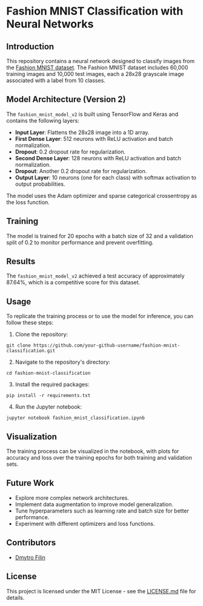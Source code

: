 # Fashion MNIST Classification with Neural Networks

## Introduction
This repository contains a neural network designed to classify images from the [Fashion MNIST dataset](https://github.com/zalandoresearch/fashion-mnist). The Fashion MNIST dataset includes 60,000 training images and 10,000 test images, each a 28x28 grayscale image associated with a label from 10 classes.

## Model Architecture (Version 2)
The `fashion_mnist_model_v2` is built using TensorFlow and Keras and contains the following layers:
- **Input Layer**: Flattens the 28x28 image into a 1D array.
- **First Dense Layer**: 512 neurons with ReLU activation and batch normalization.
- **Dropout**: 0.2 dropout rate for regularization.
- **Second Dense Layer**: 128 neurons with ReLU activation and batch normalization.
- **Dropout**: Another 0.2 dropout rate for regularization.
- **Output Layer**: 10 neurons (one for each class) with softmax activation to output probabilities.

The model uses the Adam optimizer and sparse categorical crossentropy as the loss function.

## Training
The model is trained for 20 epochs with a batch size of 32 and a validation split of 0.2 to monitor performance and prevent overfitting.

## Results
The `fashion_mnist_model_v2` achieved a test accuracy of approximately 87.64%, which is a competitive score for this dataset.

## Usage
To replicate the training process or to use the model for inference, you can follow these steps:

1. Clone the repository:
```
git clone https://github.com/your-github-username/fashion-mnist-classification.git
```

2. Navigate to the repository's directory:
```
cd fashion-mnist-classification
```

3. Install the required packages:
```
pip install -r requirements.txt
```

4. Run the Jupyter notebook:
```
jupyter notebook fashion_mnist_classification.ipynb
```

## Visualization
The training process can be visualized in the notebook, with plots for accuracy and loss over the training epochs for both training and validation sets.

## Future Work
- Explore more complex network architectures.
- Implement data augmentation to improve model generalization.
- Tune hyperparameters such as learning rate and batch size for better performance.
- Experiment with different optimizers and loss functions.

## Contributors
- [Dmytro Filin](https://github.com/UkrainianEagleOwl)

## License
This project is licensed under the MIT License - see the [LICENSE.md](LICENSE.md) file for details.
